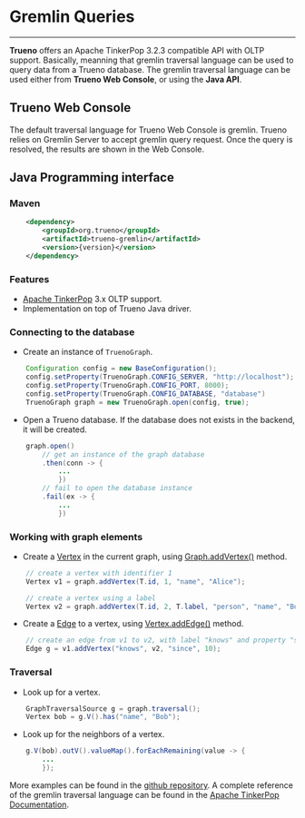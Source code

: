 # Gremlin Queries

---

**Trueno** offers an Apache TinkerPop 3.2.3 compatible API with OLTP support. Basically, meanning that gremlin traversal language can be used to query data from a Trueno database. The gremlin traversal language can be used either from **Trueno Web Console**, or using the **Java API**.

## Trueno Web Console
The default traversal language for Trueno Web Console is gremlin. Trueno relies on Gremlin Server to accept gremlin query request. Once the query is resolved, the results are shown in the Web Console. 

## Java Programming interface

### Maven
```xml
    <dependency>
        <groupId>org.trueno</groupId>
        <artifactId>trueno-gremlin</artifactId>
        <version>{version}</version>
    </dependency>
```

### Features
* [Apache TinkerPop](http://tinkerpop.apache.org/) 3.x OLTP support.
* Implementation on top of Trueno Java driver.

### Connecting to the database
* Create an instance of `TruenoGraph`.

```java
    Configuration config = new BaseConfiguration();
    config.setProperty(TruenoGraph.CONFIG_SERVER, "http://localhost");
    config.setProperty(TruenoGraph.CONFIG_PORT, 8000);
    config.setProperty(TruenoGraph.CONFIG_DATABASE, "database")
    TruenoGraph graph = new TruenoGraph.open(config, true);
```

* Open a Trueno database. If the database does not exists in the backend, it will be created.

```java
    graph.open()
        // get an instance of the graph database
        .then(conn -> {
            ...
            })
        // fail to open the database instance
        .fail(ex -> {
            ...
            })
```

### Working with graph elements
* Create a [Vertex](http://tinkerpop.apache.org/javadocs/current/core/org/apache/tinkerpop/gremlin/structure/Vertex.html) in the current graph, using [Graph.addVertex()](http://tinkerpop.apache.org/javadocs/current/core/org/apache/tinkerpop/gremlin/structure/Graph.html#addVertex-java.lang.Object...-) method.

```java
    // create a vertex with identifier 1
    Vertex v1 = graph.addVertex(T.id, 1, "name", "Alice");

    // create a vertex using a label
    Vertex v2 = graph.addVertex(T.id, 2, T.label, "person", "name", "Bob");
```

* Create a [Edge](http://tinkerpop.apache.org/javadocs/current/core/org/apache/tinkerpop/gremlin/structure/Edge.html) to a vertex, using [Vertex.addEdge()](http://tinkerpop.apache.org/javadocs/current/core/org/apache/tinkerpop/gremlin/structure/Vertex.html#addEdge-java.lang.String-org.apache.tinkerpop.gremlin.structure.Vertex-java.lang.Object...-) method.

```java
    // create an edge from v1 to v2, with label "knows" and property "since"
    Edge g = v1.addVertex("knows", v2, "since", 10);
```

### Traversal
* Look up for a vertex.

```java
    GraphTraversalSource g = graph.traversal();
    Vertex bob = g.V().has("name", "Bob");
```

* Look up for the neighbors of a vertex.

```java
    g.V(bob).outV().valueMap().forEachRemaining(value -> {
        ...
        });
```

More examples can be found in the [github repository](https://github.com/TruenoDB/trueno-gremlin/tree/dev/src/main/java/org/trueno/gremlin/examples). A complete reference of the gremlin traversal language can be found in the [Apache TinkerPop Documentation](http://tinkerpop.apache.org/docs/current/reference/#traversal).

